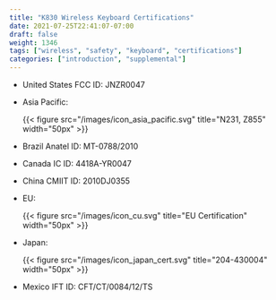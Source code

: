 ```yaml
---
title: "K830 Wireless Keyboard Certifications"
date: 2021-07-25T22:41:07-07:00
draft: false
weight: 1346
tags: ["wireless", "safety", "keyboard", "certifications"]
categories: ["introduction", "supplemental"]
---
```


* United States FCC ID: JNZR0047
* Asia Pacific:

    {{< figure src="/images/icon_asia_pacific.svg" title="N231, Z855" width="50px" >}}  

* Brazil Anatel ID: MT-0788/2010
* Canada IC ID: 4418A-YR0047
* China CMIIT ID: 2010DJ0355
* EU:

    {{< figure src="/images/icon_cu.svg" title="EU Certification" width="50px" >}}

* Japan:

    {{< figure src="/images/icon_japan_cert.svg" title="204-430004" width="50px" >}}

* Mexico IFT ID: CFT/CT/0084/12/TS
